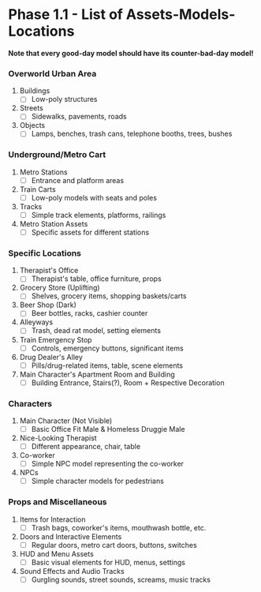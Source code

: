 # Phase 1.1 - List of Assets-Models-Locations

**Note that every good-day model should have its counter-bad-day model!**

### Overworld Urban Area
1. Buildings
    - [ ] Low-poly structures
2. Streets
    - [ ] Sidewalks, pavements, roads
3. Objects
    - [ ] Lamps, benches, trash cans, telephone booths, trees, bushes

### Underground/Metro Cart
1. Metro Stations
    - [ ] Entrance and platform areas
2. Train Carts
    - [ ] Low-poly models with seats and poles
3. Tracks
    - [ ] Simple track elements, platforms, railings
4. Metro Station Assets
    - [ ] Specific assets for different stations

### Specific Locations
1. Therapist's Office
    - [ ] Therapist's table, office furniture, props
2. Grocery Store (Uplifting)
    - [ ] Shelves, grocery items, shopping baskets/carts
3. Beer Shop (Dark)
    - [ ] Beer bottles, racks, cashier counter
4. Alleyways
    - [ ] Trash, dead rat model, setting elements
5. Train Emergency Stop
    - [ ] Controls, emergency buttons, significant items
6. Drug Dealer's Alley
    - [ ] Pills/drug-related items, table, scene elements
7. Main Character's Apartment Room and Building
   - [ ] Building Entrance, Stairs(?), Room + Respective Decoration

### Characters
1. Main Character (Not Visible)
    - [ ] Basic Office Fit Male & Homeless Druggie Male
2. Nice-Looking Therapist
    - [ ] Different appearance, chair, table
3. Co-worker
    - [ ] Simple NPC model representing the co-worker
4. NPCs
    - [ ] Simple character models for pedestrians

### Props and Miscellaneous
1. Items for Interaction
    - [ ] Trash bags, coworker's items, mouthwash bottle, etc.
2. Doors and Interactive Elements
    - [ ] Regular doors, metro cart doors, buttons, switches
3. HUD and Menu Assets
    - [ ] Basic visual elements for HUD, menus, settings
4. Sound Effects and Audio Tracks
    - [ ] Gurgling sounds, street sounds, screams, music tracks